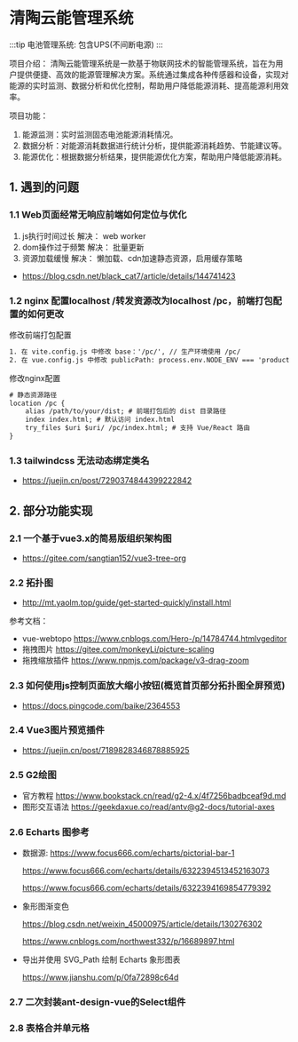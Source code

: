 # 清陶云能管理系统

:::tip
电池管理系统: 包含UPS(不间断电源)
:::

项目介绍：
清陶云能管理系统是一款基于物联网技术的智能管理系统，旨在为用户提供便捷、高效的能源管理解决方案。系统通过集成各种传感器和设备，实现对能源的实时监测、数据分析和优化控制，帮助用户降低能源消耗、提高能源利用效率。

项目功能：

1. 能源监测：实时监测固态电池能源消耗情况。
2. 数据分析：对能源消耗数据进行统计分析，提供能源消耗趋势、节能建议等。
3. 能源优化：根据数据分析结果，提供能源优化方案，帮助用户降低能源消耗。

## 1. 遇到的问题

### 1.1 Web页面经常无响应前端如何定位与优化

1. js执行时间过长    解决： web worker
2. dom操作过于频繁  解决： 批量更新
3. 资源加载缓慢     解决： 懒加载、cdn加速静态资源，启用缓存策略

- <https://blog.csdn.net/black_cat7/article/details/144741423>

### 1.2 nginx 配置localhost /转发资源改为localhost /pc，前端打包配置的如何更改

修改前端打包配置

```txt
1. 在 vite.config.js 中修改 base：'/pc/', // 生产环境使用 /pc/
2. 在 vue.config.js 中修改 publicPath: process.env.NODE_ENV === 'production' ? '/pc/' : '/', // 生产环境使用 /pc/
```

修改nginx配置

```txt
# 静态资源路径
location /pc {
    alias /path/to/your/dist; # 前端打包后的 dist 目录路径
    index index.html; # 默认访问 index.html
    try_files $uri $uri/ /pc/index.html; # 支持 Vue/React 路由
}
```

### 1.3 tailwindcss 无法动态绑定类名

- <https://juejin.cn/post/7290374844399222842>

## 2. 部分功能实现

### 2.1 一个基于vue3.x的简易版组织架构图

- <https://gitee.com/sangtian152/vue3-tree-org>

### 2.2 拓扑图

- <http://mt.yaolm.top/guide/get-started-quickly/install.html>

参考文档：

- vue-webtopo <https://www.cnblogs.com/Hero-/p/14784744.htmlvgeditor>
- 拖拽图片 <https://gitee.com/monkeyLi/picture-scaling>
- 拖拽缩放插件 <https://www.npmjs.com/package/v3-drag-zoom>

### 2.3 如何使用js控制页面放大缩小按钮(概览首页部分拓扑图全屏预览)

- <https://docs.pingcode.com/baike/2364553>

### 2.4 Vue3图片预览插件

- <https://juejin.cn/post/7189828346878885925>

### 2.5 G2绘图

- 官方教程 <https://www.bookstack.cn/read/g2-4.x/4f7256badbceaf9d.md>
- 图形交互语法 <https://geekdaxue.co/read/antv@g2-docs/tutorial-axes>

### 2.6 Echarts 图参考

- 数据源:
    <https://www.focus666.com/echarts/pictorial-bar-1>

    <https://www.focus666.com/echarts/details/6322394513452163073>

    <https://www.focus666.com/echarts/details/6322394169854779392>
- 象形图渐变色

    <https://blog.csdn.net/weixin_45000975/article/details/130276302>

    <https://www.cnblogs.com/northwest332/p/16689897.html>

- 导出并使用 SVG_Path 绘制 Echarts 象形图表

    <https://www.jianshu.com/p/0fa72898c64d>

### 2.7 二次封装ant-design-vue的Select组件

<demo vue="../demos/projects/components/MySelect.vue" stackblitz="true" codesandbox="true"></demo>

<demo vue="../demos/projects/TestSelect.vue" stackblitz="true" codesandbox="true"></demo>

### 2.8 表格合并单元格

<demo vue="../demos/projects/components/MyTable.vue" stackblitz="true" codesandbox="true"></demo>
